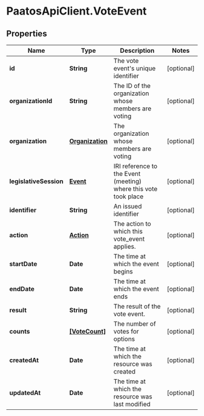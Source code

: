 # PaatosApiClient.VoteEvent

## Properties
Name | Type | Description | Notes
------------ | ------------- | ------------- | -------------
**id** | **String** | The vote event&#39;s unique identifier | [optional] 
**organizationId** | **String** | The ID of the organization whose members are voting | [optional] 
**organization** | [**Organization**](Organization.md) | The organization whose members are voting | [optional] 
**legislativeSession** | [**Event**](Event.md) | IRI reference to the Event (meeting) where this vote took place | [optional] 
**identifier** | **String** | An issued identifier | [optional] 
**action** | [**Action**](Action.md) | The action to which this vote_event applies. | [optional] 
**startDate** | **Date** | The time at which the event begins | [optional] 
**endDate** | **Date** | The time at which the event ends | [optional] 
**result** | **String** | The result of the vote event. | [optional] 
**counts** | [**[VoteCount]**](VoteCount.md) | The number of votes for options | [optional] 
**createdAt** | **Date** | The time at which the resource was created | [optional] 
**updatedAt** | **Date** | The time at which the resource was last modified | [optional] 


